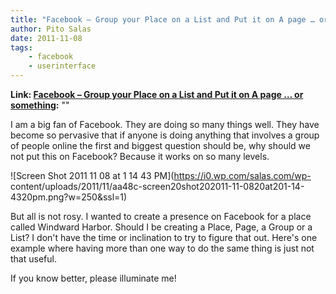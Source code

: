 ```yaml
---
title: "Facebook – Group your Place on a List and Put it on A page … or something"
author: Pito Salas
date: 2011-11-08
tags:
    - facebook
    - userinterface
---
```


**Link: [Facebook – Group your Place on a List and Put it on A page … or something](None):** ""



I am a big fan of Facebook. They are doing so many things well. They have
become so pervasive that if anyone is doing anything that involves a group of
people online the first and biggest question should be, why should we not put
this on Facebook? Because it works on so many levels.

![Screen Shot 2011 11 08 at 1 14 43 PM](https://i0.wp.com/salas.com/wp-
content/uploads/2011/11/aa48c-screen20shot202011-11-0820at201-14-4320pm.png?w=250&ssl=1)

But all is not rosy. I wanted to create a presence on Facebook for a place
called Windward Harbor. Should I be creating a Place, Page, a Group or a List?
I don't have the time or inclination to try to figure that out. Here's one
example where having more than one way to do the same thing is just not that
useful.

If you know better, please illuminate me!


